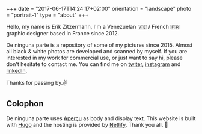 +++
date = "2017-06-17T14:24:17+02:00"
orientation = "landscape"
photo = "portrait-1"
type = "about"
+++

Hello, my name is Erik Zitzermann, I'm a Venezuelan :venezuela: / French :fr: graphic designer based in France since 2012.

De ninguna parte is a repository of some of my pictures since 2015. Almost all black & white photos are developed and scanned by myself. If you are interested in my work for commercial use, or just want to say hi, please don't hesitate to contact me. You can find me on [twiter](https://twitter.com/erikzitzermann), [instagram](https://www.instagram.com/peleco/) and [linkedIn](https://www.linkedin.com/in/ezitzermann/).

Thanks for passing by.:v:


Colophon
--

De ninguna parte uses [Aperçu](https://www.colophon-foundry.org/typefaces/apercu/) as body and display text. This website is built with [Hugo](https://gohugo.io/) and the hosting is provided by [Netlify](https://www.netlify.com/). Thank you all. :clap:
